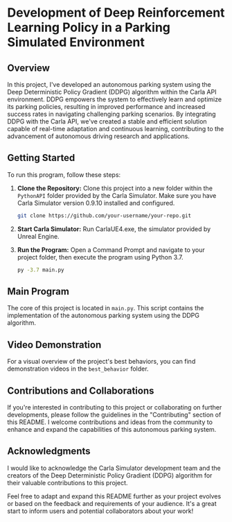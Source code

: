 # Development of Deep Reinforcement Learning Policy in a Parking Simulated Environment

## Overview

In this project, I've developed an autonomous parking system using the Deep Deterministic Policy Gradient (DDPG) algorithm within the Carla API environment. DDPG empowers the system to effectively learn and optimize its parking policies, resulting in improved performance and increased success rates in navigating challenging parking scenarios. By integrating DDPG with the Carla API, we've created a stable and efficient solution capable of real-time adaptation and continuous learning, contributing to the advancement of autonomous driving research and applications.

## Getting Started

To run this program, follow these steps:

1. **Clone the Repository:**
   Clone this project into a new folder within the `PythonAPI` folder provided by the Carla Simulator. Make sure you have Carla Simulator version 0.9.10 installed and configured.

   ```bash
   git clone https://github.com/your-username/your-repo.git
   ```

2. **Start Carla Simulator:**
   Run CarlaUE4.exe, the simulator provided by Unreal Engine.

3. **Run the Program:**
   Open a Command Prompt and navigate to your project folder, then execute the program using Python 3.7.

   ```bash
   py -3.7 main.py
   ```

## Main Program

The core of this project is located in `main.py`. This script contains the implementation of the autonomous parking system using the DDPG algorithm.

## Video Demonstration

For a visual overview of the project's best behaviors, you can find demonstration videos in the `best_behavior` folder.

## Contributions and Collaborations

If you're interested in contributing to this project or collaborating on further developments, please follow the guidelines in the "Contributing" section of this README. I welcome contributions and ideas from the community to enhance and expand the capabilities of this autonomous parking system.


## Acknowledgments

I would like to acknowledge the Carla Simulator development team and the creators of the Deep Deterministic Policy Gradient (DDPG) algorithm for their valuable contributions to this project.

Feel free to adapt and expand this README further as your project evolves or based on the feedback and requirements of your audience. It's a great start to inform users and potential collaborators about your work!
